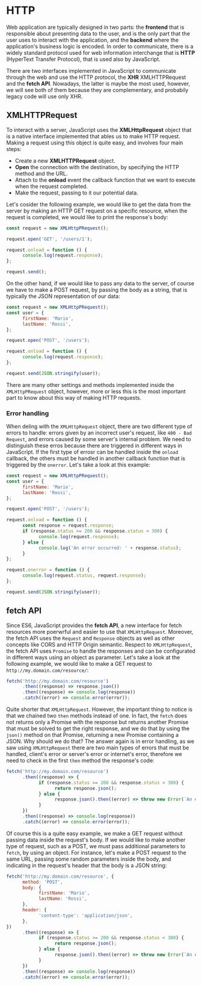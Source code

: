 # HTTP

Web application are typically designed in two parts: the **frontend** that is responsible about presenting data to the user, and is the only part that the user uses to interact with the application, and the **backend** where the application's business logic is encoded. In order to communicate, there is a widely standard protocol used for web information interchange that is **HTTP** (HyperText Transfer Protocol), that is used also by JavaScript.

There are two interfaces implemented in JavaScript to communicate through the web and use the HTTP protocol, the **XHR** XMLHTTPRequest and the **fetch API**. Nowadays, the latter is maybe the most used, however, we will see both of them because they are complementary, and probabily legacy code will use only XHR.

## XMLHTTPRequest

To interact with a server, JavaScript uses the **XMLHttpRequest** object that is a native interface implemented that ables us to make HTTP request. Making a request using this object is quite easy, and involves four main steps:

- Create a new **XMLHTTPRequest** object.
- **Open** the connection with the destination, by specifying the HTTP method and the URL.
- Attach to the **onload** event the callback function that we want to execute when the request completed.
- Make the request, passing to it our potential data.

Let's cosider the following example, we would like to get the data from the server by making an HTTP GET request on a specific resource, when the request is completed, we would like to print the response's body:

```javascript
const request = new XMLHttpPRequest();

request.open('GET', '/users/1');

request.onload = function () {
      console.log(request.response);
};

request.send();
```

On the other hand, if we would like to pass any data to the server, of course we have to make a POST request, by passing the body as a string, that is typically the JSON representation of our data:

```javascript
const request = new XMLHttpPRequest();
const user = {
      firstName: 'Mario',
      lastName: 'Rossi',
};

request.open('POST', '/users');

request.onload = function () {
      console.log(request.response);
};

request.send(JSON.stringify(user));
```

There are many other settings and methods implemented inside the `XMLHttpPRequest` object, however, more or less this is the most important part to know about this way of making HTTP requests.

### Error handling

When deling with the `XMLHttpRequest` object, there are two different type of errors to handle: errors given by an incorrect user's request, like `400 - Bad Request`, and errors caused by some server's internal problem. We need to distinguish these erros because there are triggered in different ways in JavaScript. If the first type of errosr can be handled inside the `onload` callback, the others must be handled in another callback function that is triggered by the `onerror`. Let's take a look at this example:

```javascript
const request = new XMLHttpPRequest();
const user = {
      firstName: 'Mario',
      lastName: 'Rossi',
};

request.open('POST', '/users');

request.onload = function () {
      const response = request.response;
      if (response.status >= 200 && response.status < 300) {
            console.log(request.response);
      } else {
            console.log('An error occurred: ' + response.status);
      }
};

request.onerror = function () {
      console.log(request.status, request.response);
};

request.send(JSON.stringify(user));
```

## fetch API

Since ES6, JavaScript provides the **fetch API**, a new interface for fetch resources more poerwrful and easier to use that `XMLHttpRequest`. Moreover, the fetch API uses the `Request` and `Response` objects as well as other concepts like CORS and HTTP Origin semantic. Respect to `XMLHttpRequest`, the fetch API uses `Promise` to handle the responses and can be configurated in different ways using an object as parameter. Let's take a look at the following example, we would like to make a GET request to `http://my.domain.com/resource/`:

```javascript
fetch('http://my.domain.com/resource')
      .then((response) => response.json())
      .then((response) => console.log(response))
      .catch((error) => console.error(error));
```

Quite shorter that `XMLHttpRequest`. However, the important thing to notice is that we chained two `then` methods instead of one. In fact, the `fetch` does not returns only a Promise with the response but returns another Promise that must be solved to get the right response, and we do that by using the `json()` method on that Promise, returning a new Promise containing a JSON. Why should we do that? The answer again is in error handling, as we saw using `XMLHttpRequest` there are two main types of errors that must be handled, client's error or server's error or internet's error, therefore we need to check in the first `then` method the response's code:

```javascript
fetch('http://my.domain.com/resource')
      .then((response) => {
            if (response.status >= 200 && response.status < 300) {
                  return response.json();
            } else {
                  response.json().then((error) => throw new Error(`An error occurred: ${error.message}`));
            }
      })
      .then((response) => console.log(response))
      .catch((error) => console.error(error));
```

Of course this is a quite easy example, we make a GET request without passing data inside the request's body. If we would like to make another type of request, such as a POST, we must pass additional parameters to `fetch`, by using an object. For instance, let's make a POST request to the same URL, passing some random parameters inside the body, and indicating in the request's header that the body is a JSON string:

```javascript
fetch('http://my.domain.com/resource', {
      method: 'POST',
      body: {
            firstName: 'Mario',
            lastName: 'Rossi',
      },
      header: {
            'content-type': 'application/json',
      },
})
      .then((response) => {
            if (response.status >= 200 && response.status < 300) {
                  return response.json();
            } else {
                  response.json().then((error) => throw new Error(`An error occurred: ${error.message}`));
            }
      })
      .then((response) => console.log(response))
      .catch((error) => console.error(error));
```
